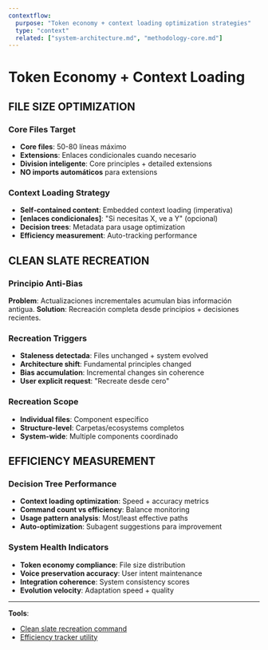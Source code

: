 ```yaml
---
contextflow:
  purpose: "Token economy + context loading optimization strategies"
  type: "context"
  related: ["system-architecture.md", "methodology-core.md"]
---
```


# Token Economy + Context Loading

## FILE SIZE OPTIMIZATION

### Core Files Target
- **Core files**: 50-80 líneas máximo
- **Extensions**: Enlaces condicionales cuando necesario
- **Division inteligente**: Core principles + detailed extensions
- **NO imports automáticos** para extensions

### Context Loading Strategy
- **Self-contained content**: Embedded context loading (imperativa)
- **[enlaces condicionales]**: "Si necesitas X, ve a Y" (opcional)
- **Decision trees**: Metadata para usage optimization
- **Efficiency measurement**: Auto-tracking performance

## CLEAN SLATE RECREATION

### Principio Anti-Bias
**Problem**: Actualizaciones incrementales acumulan bias información antigua.
**Solution**: Recreación completa desde principios + decisiones recientes.

### Recreation Triggers
- **Staleness detectada**: Files unchanged + system evolved
- **Architecture shift**: Fundamental principles changed  
- **Bias accumulation**: Incremental changes sin coherence
- **User explicit request**: "Recreate desde cero"

### Recreation Scope
- **Individual files**: Component específico
- **Structure-level**: Carpetas/ecosystems completos  
- **System-wide**: Multiple components coordinado

## EFFICIENCY MEASUREMENT

### Decision Tree Performance
- **Context loading optimization**: Speed + accuracy metrics
- **Command count vs efficiency**: Balance monitoring  
- **Usage pattern analysis**: Most/least effective paths
- **Auto-optimization**: Subagent suggestions para improvement

### System Health Indicators
- **Token economy compliance**: File size distribution
- **Voice preservation accuracy**: User intent maintenance
- **Integration coherence**: System consistency scores
- **Evolution velocity**: Adaptation speed + quality

---

**Tools**: 
- [Clean slate recreation command](../clean-slate-recreation.md)
- [Efficiency tracker utility](../utilities/efficiency-tracker.md)